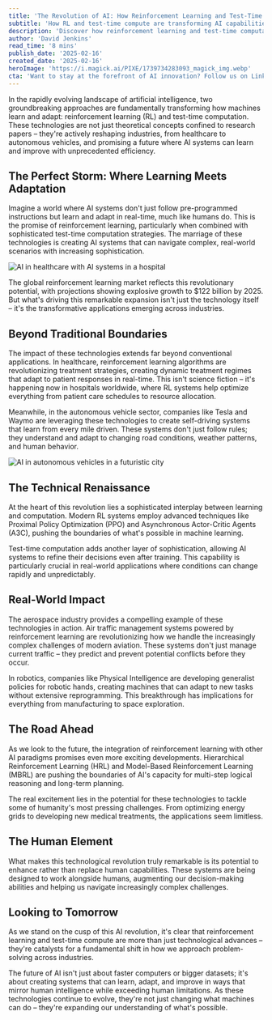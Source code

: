 ```yaml
---
title: 'The Revolution of AI: How Reinforcement Learning and Test-Time Compute Are Reshaping Our Future'
subtitle: 'How RL and test-time compute are transforming AI capabilities across industries'
description: 'Discover how reinforcement learning and test-time computation are revolutionizing AI capabilities across industries, from healthcare to autonomous vehicles. Learn about the $122 billion market projection and how these technologies are creating adaptive AI systems that learn and improve in real-time.'
author: 'David Jenkins'
read_time: '8 mins'
publish_date: '2025-02-16'
created_date: '2025-02-16'
heroImage: 'https://i.magick.ai/PIXE/1739734283093_magick_img.webp'
cta: 'Want to stay at the forefront of AI innovation? Follow us on LinkedIn at MagickAI for regular updates on groundbreaking developments in reinforcement learning and test-time computation.'
---
```


In the rapidly evolving landscape of artificial intelligence, two groundbreaking approaches are fundamentally transforming how machines learn and adapt: reinforcement learning (RL) and test-time computation. These technologies are not just theoretical concepts confined to research papers – they're actively reshaping industries, from healthcare to autonomous vehicles, and promising a future where AI systems can learn and improve with unprecedented efficiency.

## The Perfect Storm: Where Learning Meets Adaptation

Imagine a world where AI systems don't just follow pre-programmed instructions but learn and adapt in real-time, much like humans do. This is the promise of reinforcement learning, particularly when combined with sophisticated test-time computation strategies. The marriage of these technologies is creating AI systems that can navigate complex, real-world scenarios with increasing sophistication.

![AI in healthcare with AI systems in a hospital](https://i.magick.ai/PIXE/1739734283093_magick_img.webp)

The global reinforcement learning market reflects this revolutionary potential, with projections showing explosive growth to $122 billion by 2025. But what's driving this remarkable expansion isn't just the technology itself – it's the transformative applications emerging across industries.

## Beyond Traditional Boundaries

The impact of these technologies extends far beyond conventional applications. In healthcare, reinforcement learning algorithms are revolutionizing treatment strategies, creating dynamic treatment regimes that adapt to patient responses in real-time. This isn't science fiction – it's happening now in hospitals worldwide, where RL systems help optimize everything from patient care schedules to resource allocation.

Meanwhile, in the autonomous vehicle sector, companies like Tesla and Waymo are leveraging these technologies to create self-driving systems that learn from every mile driven. These systems don't just follow rules; they understand and adapt to changing road conditions, weather patterns, and human behavior.

![AI in autonomous vehicles in a futuristic city](https://i.magick.ai/PIXE/1739734283096_magick_img.webp)

## The Technical Renaissance

At the heart of this revolution lies a sophisticated interplay between learning and computation. Modern RL systems employ advanced techniques like Proximal Policy Optimization (PPO) and Asynchronous Actor-Critic Agents (A3C), pushing the boundaries of what's possible in machine learning.

Test-time computation adds another layer of sophistication, allowing AI systems to refine their decisions even after training. This capability is particularly crucial in real-world applications where conditions can change rapidly and unpredictably.

## Real-World Impact

The aerospace industry provides a compelling example of these technologies in action. Air traffic management systems powered by reinforcement learning are revolutionizing how we handle the increasingly complex challenges of modern aviation. These systems don't just manage current traffic – they predict and prevent potential conflicts before they occur.

In robotics, companies like Physical Intelligence are developing generalist policies for robotic hands, creating machines that can adapt to new tasks without extensive reprogramming. This breakthrough has implications for everything from manufacturing to space exploration.

## The Road Ahead

As we look to the future, the integration of reinforcement learning with other AI paradigms promises even more exciting developments. Hierarchical Reinforcement Learning (HRL) and Model-Based Reinforcement Learning (MBRL) are pushing the boundaries of AI's capacity for multi-step logical reasoning and long-term planning.

The real excitement lies in the potential for these technologies to tackle some of humanity's most pressing challenges. From optimizing energy grids to developing new medical treatments, the applications seem limitless.

## The Human Element

What makes this technological revolution truly remarkable is its potential to enhance rather than replace human capabilities. These systems are being designed to work alongside humans, augmenting our decision-making abilities and helping us navigate increasingly complex challenges.

## Looking to Tomorrow

As we stand on the cusp of this AI revolution, it's clear that reinforcement learning and test-time compute are more than just technological advances – they're catalysts for a fundamental shift in how we approach problem-solving across industries.

The future of AI isn't just about faster computers or bigger datasets; it's about creating systems that can learn, adapt, and improve in ways that mirror human intelligence while exceeding human limitations. As these technologies continue to evolve, they're not just changing what machines can do – they're expanding our understanding of what's possible.